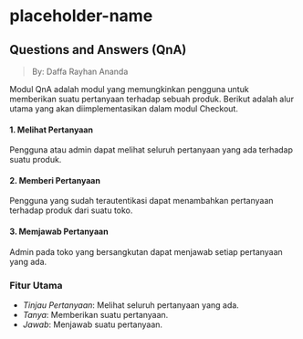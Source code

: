 # placeholder-name

## Questions and Answers (QnA)
> By: Daffa Rayhan Ananda

Modul QnA adalah modul yang memungkinkan pengguna untuk memberikan suatu pertanyaan terhadap sebuah produk. Berikut adalah alur utama yang akan diimplementasikan dalam modul Checkout.

#### 1. Melihat Pertanyaan
Pengguna atau admin dapat melihat seluruh pertanyaan yang ada terhadap suatu produk. 

#### 2. Memberi Pertanyaan
Pengguna yang sudah terautentikasi dapat menambahkan pertanyaan terhadap produk dari suatu toko.

#### 3. Memjawab Pertanyaan
 Admin pada toko yang bersangkutan dapat menjawab setiap pertanyaan yang ada.

### Fitur Utama
- *Tinjau Pertanyaan*: Melihat seluruh pertanyaan yang ada.
- *Tanya*: Memberikan suatu pertanyaan.
- *Jawab*: Menjawab suatu pertanyaan.